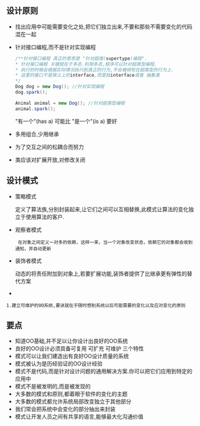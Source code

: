## 设计原则

* 找出应用中可能需要变化之处,把它们独立出来,不要和那些不需要变化的代码混在一起

* 针对接口编程,而不是针对实现编程

  ````java
  /**针对接口编程 真正的意思是 "针对超类(supertype)编程".
  * 针对接口编程 关键就在于多态.利用多态,程序可以针对超类型编程,
  * 执行的时候会根据实际情况执行到真正的行为,不会被绑死在超类型的行为上.
  * 这里的接口不是狭义上的interface,而是指interface或者 抽象类
  */
  Dog dog = new Dog(); //针对实现编程
  dog.spark();
  
  Animal animal = new Dog(); //针对超类型编程
  animal.spark();
  ````

  "有一个"(has a) 可能比 "是一个"(is a) 要好

* 多用组合,少用继承

* 为了交互之间的松耦合而努力

* 类应该对扩展开放,对修改关闭

## 设计模式

* 策略模式

  定义了算法族,分别封装起来,让它们之间可以互相替换,此模式让算法的变化独立于使用算法的客户.

* 观察者模式

       在对象之间定义一对多的依赖，这样一来，当一个对象改变状态，依赖它的对象都会收到通知，并自动更新

* 装饰者模式

  动态的将责任附加到对象上,若要扩展功能,装饰者提供了比继承更有弹性的替代方案

* 





```
1.建立可维护的OO系统,要诀就在于随时想到系统以后可能需要的变化以及应对变化的原则

```

## 要点

* 知道OO基础,并不足以让你设计出良好的OO系统
* 良好的OO设计必须具备可复用 可扩充 可维护 三个特性
* 模式可以让我们建造出有良好OO设计质量的系统
* 模式被认为是历经验证的OO设计经验
* 模式不是代码,而是针对设计问题的通用解决方案.你可以把它们应用到特定的应用中
* 模式不是被发明的,而是被发现的
* 大多数的模式和原则,都着眼于软件的变化的主题
* 大多数的模式都允许系统局部改变独立于其他部分
* 我们常会把系统中会变化的部分抽出来封装
* 模式让开发人员之间有共享的语言,能够最大化沟通价值